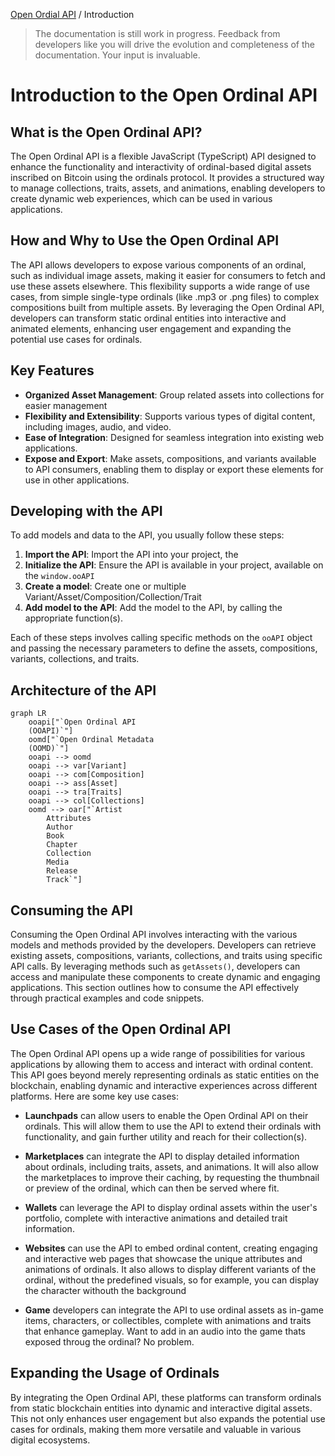 [Open Ordial API](../README.md) / Introduction

> The documentation is still work in progress. Feedback from developers like you will drive the evolution and completeness of the documentation. Your input is invaluable.

# Introduction to the Open Ordinal API

## What is the Open Ordinal API?
The Open Ordinal API is a flexible JavaScript (TypeScript) API designed to enhance the functionality and interactivity of ordinal-based digital assets inscribed on Bitcoin using the ordinals protocol. It provides a structured way to manage collections, traits, assets, and animations, enabling developers to create dynamic web experiences, which can be used in various applications.

## How and Why to Use the Open Ordinal API
The API allows developers to expose various components of an ordinal, such as individual image assets, making it easier for consumers to fetch and use these assets elsewhere. This flexibility supports a wide range of use cases, from simple single-type ordinals (like .mp3 or .png files) to complex compositions built from multiple assets. By leveraging the Open Ordinal API, developers can transform static ordinal entities into interactive and animated elements, enhancing user engagement and expanding the potential use cases for ordinals. 

## Key Features
- **Organized Asset Management**: Group related assets into collections for easier management
- **Flexibility and Extensibility**: Supports various types of digital content, including images, audio, and video.
- **Ease of Integration**: Designed for seamless integration into existing web applications.
- **Expose and Export**: Make assets, compositions, and variants available to API consumers, enabling them to display or export these elements for use in other applications.

## Developing with the API
To add models and data to the API, you usually follow these steps:

1. **Import the API**: Import the API into your project, the 
2. **Initialize the API**: Ensure the API is available in your project, available on the `window.ooAPI`
3. **Create a model**: Create one or multiple Variant/Asset/Composition/Collection/Trait
4. **Add model to the API**: Add the model to the API, by calling the appropriate function(s).

Each of these steps involves calling specific methods on the `ooAPI` object and passing the necessary parameters to define the assets, compositions, variants, collections, and traits.

## Architecture of the API

```mermaid
graph LR
    ooapi["`Open Ordinal API
    (OOAPI)`"]
    oomd["`Open Ordinal Metadata
    (OOMD)`"]
    ooapi --> oomd
    ooapi --> var[Variant]
    ooapi --> com[Composition]
    ooapi --> ass[Asset]
    ooapi --> tra[Traits]
    ooapi --> col[Collections]
    oomd --> oar["`Artist
        Attributes
        Author
        Book
        Chapter
        Collection
        Media
        Release
        Track`"]
```

## Consuming the API

Consuming the Open Ordinal API involves interacting with the various models and methods provided by the developers. Developers can retrieve existing assets, compositions, variants, collections, and traits using specific API calls. By leveraging methods such as `getAssets()`, developers can access and manipulate these components to create dynamic and engaging applications. This section outlines how to consume the API effectively through practical examples and code snippets.

## Use Cases of the Open Ordinal API
The Open Ordinal API opens up a wide range of possibilities for various applications by allowing them to access and interact with ordinal content. This API goes beyond merely representing ordinals as static entities on the blockchain, enabling dynamic and interactive experiences across different platforms. Here are some key use cases:

- **Launchpads** can allow users to enable the Open Ordinal API on their ordinals. This will allow them to use the API to extend their ordinals with functionality, and gain further utility and reach for their collection(s).

- **Marketplaces** can integrate the API to display detailed information about ordinals, including traits, assets, and animations. It will also allow the marketplaces to improve their caching, by requesting the thumbnail or preview of the ordinal, which can then be served where fit. 

- **Wallets** can leverage the API to display ordinal assets within the user's portfolio, complete with interactive animations and detailed trait information. 

- **Websites** can use the API to embed ordinal content, creating engaging and interactive web pages that showcase the unique attributes and animations of ordinals. It also allows to display different variants of the ordinal, without the predefined visuals, so for example, you can display the character withouth the background

- **Game** developers can integrate the API to use ordinal assets as in-game items, characters, or collectibles, complete with animations and traits that enhance gameplay. Want to add in an audio into the game thats exposed throug the ordinal? No problem.

## Expanding the Usage of Ordinals
By integrating the Open Ordinal API, these platforms can transform ordinals from static blockchain entities into dynamic and interactive digital assets. This not only enhances user engagement but also expands the potential use cases for ordinals, making them more versatile and valuable in various digital ecosystems.
